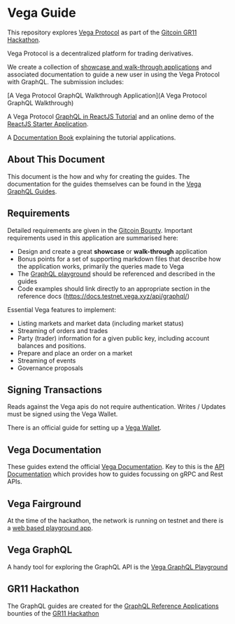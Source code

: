 # Vega Guide

This repository explores [Vega Protocol](https://vega.xyz/) as part of the [Gitcoin GR11 Hackathon](https://gitcoin.co/issue/vegaprotocol/bounties/11/100026491).

Vega Protocol is a decentralized platform for trading derivatives.

We create a collection of [showcase and walk-through applications](https://github.com/ben-razor/vega-guide/tree/main/GraphQL-Guides) and associated documentation to guide a new user in using the Vega Protocol with GraphQL. The submission includes:

[A Vega Protocol GraphQL Walkthrough Application](A Vega Protocol GraphQL Walkthrough)

A Vega Protocol [GraphQL in ReactJS Tutorial](https://vega-step-by-step.web.app/docs/vega/vega-react/) and an online demo of the [ReactJS Starter Application](https://vega-react.web.app/).

A [Documentation Book](https://vega-step-by-step.web.app/docs/vega/vega-react/) explaining the tutorial applications.

## About This Document

This document is the how and why for creating the guides. The documentation for the guides themselves can be found in the [Vega GraphQL Guides](https://github.com/ben-razor/vega-guide/tree/main/GraphQL-Guides).

## Requirements

Detailed requirements are given in the [Gitcoin Bounty](https://gitcoin.co/issue/vegaprotocol/bounties/11/100026491). Important requirements used in this application are summarised here:

* Design and create a great **showcase** or **walk-through** application
* Bonus points for a set of supporting markdown files that describe how the application works, primarily the queries made to Vega
* The [GraphQL playground](https://lb.testnet.vega.xyz/playground) should be referenced and described in the guides
* Code examples should link directly to an appropriate section in the reference docs (https://docs.testnet.vega.xyz/api/graphql/)

Essential Vega features to implement:

- Listing markets and market data (including market status)
- Streaming of orders and trades
- Party (trader) information for a given public key, including account balances and positions.
- Prepare and place an order on a market
- Streaming of events
- Governance proposals

## Signing Transactions

Reads against the Vega apis do not require authentication. Writes / Updates must be signed using the Vega Wallet.

There is an official guide for setting up a [Vega Wallet](https://docs.fairground.vega.xyz/docs/wallet/getting-started/).

## Vega Documentation

These guides extend the official [Vega Documentation](https://docs.fairground.vega.xyz/docs). Key to this is the [API Documentation](https://docs.fairground.vega.xyz/docs/apis/) which provides how to guides focussing on gRPC and Rest APIs.

## Vega Fairground

At the time of the hackathon, the network is running on testnet and there is a [web based playground app](https://fairground.wtf/).

## Vega GraphQL

A handy tool for exploring the GraphQL API is the [Vega GraphQL Playground](https://lb.testnet.vega.xyz/playground)

## GR11 Hackathon

The GraphQL guides are created for the [GraphQL Reference Applications](https://gitcoin.co/issue/vegaprotocol/bounties/11/100026491) bounties of the [GR11 Hackathon](https://gitcoin.co/hackathon/gr11/)
